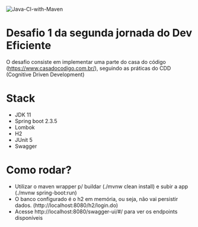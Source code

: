 ![Java-CI-with-Maven](https://github.com/fabiosakiyama/seed-desafio-cdc/workflows/Java-CI-with-Maven/badge.svg?branch=master)

# Desafio 1 da segunda jornada do Dev Eficiente

O desafio consiste em implementar uma parte do casa do código (https://www.casadocodigo.com.br/), seguindo as práticas do CDD (Cognitive Driven Development)

# Stack
- JDK 11
- Spring boot 2.3.5
- Lombok
- H2
- JUnit 5
- Swagger

# Como rodar?

- Utilizar o maven wrapper p/ buildar (./mvnw clean install) e subir a app (./mvnw spring-boot:run)
- O banco configurado é o h2 em memória, ou seja, não vai persistir dados. (http://localhost:8080/h2/login.do)
- Acesse http://localhost:8080/swagger-ui/#/ para ver os endpoints disponíveis
